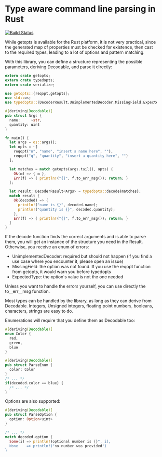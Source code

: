 # Type aware command line parsing in Rust

[![Build Status](https://travis-ci.org/Geal/typedopts.png?branch=master)](https://travis-ci.org/Geal/typedopts)

While getopts is available for the Rust platform, it is not very practical,
since the generated map of properties must be checked for existence,
then cast to the required types, leading to a lot of options and pattern
matching.

With this library, you can define a structure representing the possible
parameters, deriving Decodable, and parse it directly:


```Rust
extern crate getopts;
extern crate typedopts;
extern crate serialize;

use getopts::{reqopt,getopts};
use std::os;
use typedopts::{DecoderResult,UnimplementedDecoder,MissingField,ExpectedType};

#[deriving(Decodable)]
pub struct Args {
  name:     ~str,
  quantity: uint
}

fn main() {
  let args = os::args();
  let opts = ~[
    reqopt("n", "name", "insert a name here", ""),
    reqopt("q", "quantity", "insert a quantity here", "")
  ];

  let matches = match getopts(args.tail(), opts) {
    Ok(m) => { m },
    Err(f) => { println!("{}", f.to_err_msg()); return; }
  };

  let result: DecoderResult<Args> = typedopts::decode(matches);
  match result {
    Ok(decoded) => {
      println!("name is {}", decoded.name);
      println!("quantity is {}", decoded.quantity);
    },
    Err(f) => { println!("{}", f.to_err_msg()); return; }
  }
}
```

If the decode function finds the correct arguments and is able to parse them,
you will get an instance of the structure you need in the Result. Otherwise,
you receive an enum of errors:

- UnimplementedDecoder: required but should not happen (if you find a use case where you encounter it, please open an issue)
- MissingField: the option was not found. If you use the reqopt function from getopts, it would warn you before typedopts
- ExpectedType: the option's value is not the one needed

Unless you want to handle the errors yourself, you can use directly the
to__err__msg function.

Most types can be handled by the library, as long as they can derive from
Decodable. Integers, Unsigned integers, floating point numbers, booleans,
characters, strings are easy to do.

Enumerations will require that you define them as Decodable too:

```Rust
#[deriving(Decodable)]
enum Color {
  red,
  green,
  blue
}

#[deriving(Decodable)]
pub struct ParseEnum {
  color: Color
}
/* ... */
if(decoded.color == blue) {
  /* ... */
}
```

Options are also supported:

```Rust
#[deriving(Decodable)]
pub struct ParseOption {
  option: Option<uint>
}

/* ... */
match decoded.option {
  Some(i) => println!(optional number is {}", i),
  None    => println!("no number was provided")
}
```
